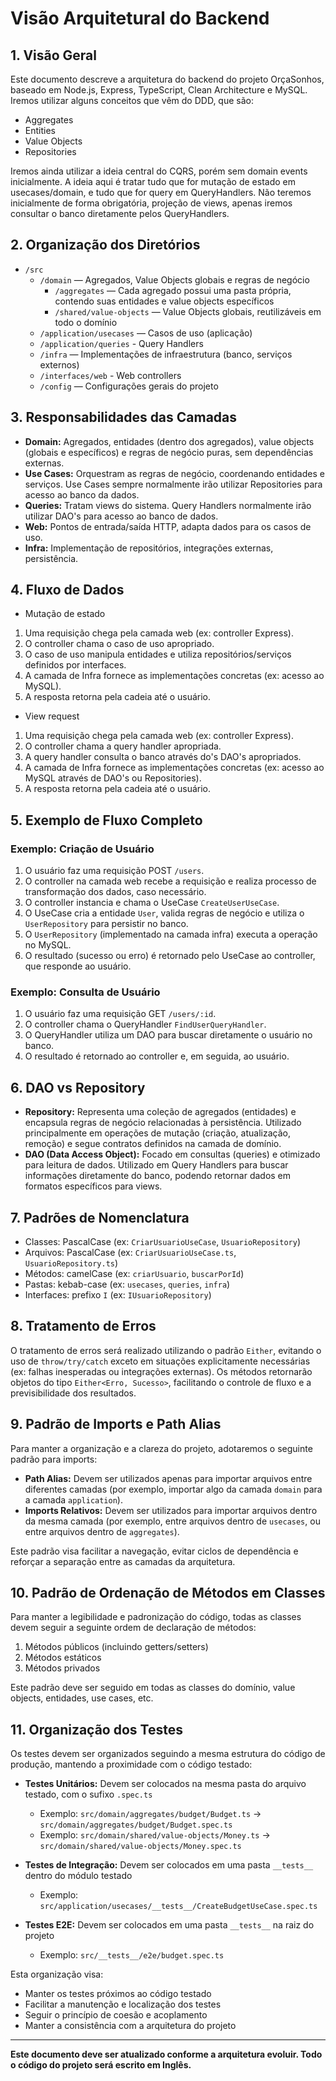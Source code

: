 # Visão Arquitetural do Backend

## 1. Visão Geral

Este documento descreve a arquitetura do backend do projeto OrçaSonhos, baseado em Node.js, Express, TypeScript, Clean Architecture e MySQL.
Iremos utilizar alguns conceitos que vêm do DDD, que são:

- Aggregates
- Entities
- Value Objects
- Repositories

Iremos ainda utilizar a ideia central do CQRS, porém sem domain events inicialmente.
A ideia aqui é tratar tudo que for mutação de estado em usecases/domain, e tudo que for query em QueryHandlers.
Não teremos inicialmente de forma obrigatória, projeção de views, apenas iremos consultar o banco diretamente pelos QueryHandlers.

## 2. Organização dos Diretórios

- `/src`
  - `/domain` — Agregados, Value Objects globais e regras de negócio
    - `/aggregates` — Cada agregado possui uma pasta própria, contendo suas entidades e value objects específicos
    - `/shared/value-objects` — Value Objects globais, reutilizáveis em todo o domínio
  - `/application/usecases` — Casos de uso (aplicação)
  - `/application/queries` - Query Handlers
  - `/infra` — Implementações de infraestrutura (banco, serviços externos)
  - `/interfaces/web` - Web controllers
  - `/config` — Configurações gerais do projeto

## 3. Responsabilidades das Camadas

- **Domain:** Agregados, entidades (dentro dos agregados), value objects (globais e específicos) e regras de negócio puras, sem dependências externas.
- **Use Cases:** Orquestram as regras de negócio, coordenando entidades e serviços. Use Cases sempre normalmente irão utilizar Repositories para acesso ao banco da dados.
- **Queries:** Tratam views do sistema. Query Handlers normalmente irão utilizar DAO's para acesso ao banco de dados.
- **Web:** Pontos de entrada/saída HTTP, adapta dados para os casos de uso.
- **Infra:** Implementação de repositórios, integrações externas, persistência.

## 4. Fluxo de Dados

- Mutação de estado

1. Uma requisição chega pela camada web (ex: controller Express).
2. O controller chama o caso de uso apropriado.
3. O caso de uso manipula entidades e utiliza repositórios/serviços definidos por interfaces.
4. A camada de Infra fornece as implementações concretas (ex: acesso ao MySQL).
5. A resposta retorna pela cadeia até o usuário.

- View request

1. Uma requisição chega pela camada web (ex: controller Express).
2. O controller chama a query handler apropriada.
3. A query handler consulta o banco através do's DAO's apropriados.
4. A camada de Infra fornece as implementações concretas (ex: acesso ao MySQL através de DAO's ou Repositories).
5. A resposta retorna pela cadeia até o usuário.

## 5. Exemplo de Fluxo Completo

### Exemplo: Criação de Usuário

1. O usuário faz uma requisição POST `/users`.
2. O controller na camada web recebe a requisição e realiza processo de transformação dos dados, caso necessário.
3. O controller instancia e chama o UseCase `CreateUserUseCase`.
4. O UseCase cria a entidade `User`, valida regras de negócio e utiliza o `UserRepository` para persistir no banco.
5. O `UserRepository` (implementado na camada infra) executa a operação no MySQL.
6. O resultado (sucesso ou erro) é retornado pelo UseCase ao controller, que responde ao usuário.

### Exemplo: Consulta de Usuário

1. O usuário faz uma requisição GET `/users/:id`.
2. O controller chama o QueryHandler `FindUserQueryHandler`.
3. O QueryHandler utiliza um DAO para buscar diretamente o usuário no banco.
4. O resultado é retornado ao controller e, em seguida, ao usuário.

## 6. DAO vs Repository

- **Repository:** Representa uma coleção de agregados (entidades) e encapsula regras de negócio relacionadas à persistência. Utilizado principalmente em operações de mutação (criação, atualização, remoção) e segue contratos definidos na camada de domínio.
- **DAO (Data Access Object):** Focado em consultas (queries) e otimizado para leitura de dados. Utilizado em Query Handlers para buscar informações diretamente do banco, podendo retornar dados em formatos específicos para views.

## 7. Padrões de Nomenclatura

- Classes: PascalCase (ex: `CriarUsuarioUseCase`, `UsuarioRepository`)
- Arquivos: PascalCase (ex: `CriarUsuarioUseCase.ts`, `UsuarioRepository.ts`)
- Métodos: camelCase (ex: `criarUsuario`, `buscarPorId`)
- Pastas: kebab-case (ex: `usecases`, `queries`, `infra`)
- Interfaces: prefixo `I` (ex: `IUsuarioRepository`)

## 8. Tratamento de Erros

O tratamento de erros será realizado utilizando o padrão `Either`, evitando o uso de `throw/try/catch` exceto em situações explicitamente necessárias (ex: falhas inesperadas ou integrações externas). Os métodos retornarão objetos do tipo `Either<Erro, Sucesso>`, facilitando o controle de fluxo e a previsibilidade dos resultados.

## 9. Padrão de Imports e Path Alias

Para manter a organização e a clareza do projeto, adotaremos o seguinte padrão para imports:

- **Path Alias:** Devem ser utilizados apenas para importar arquivos entre diferentes camadas (por exemplo, importar algo da camada `domain` para a camada `application`).
- **Imports Relativos:** Devem ser utilizados para importar arquivos dentro da mesma camada (por exemplo, entre arquivos dentro de `usecases`, ou entre arquivos dentro de `aggregates`).

Este padrão visa facilitar a navegação, evitar ciclos de dependência e reforçar a separação entre as camadas da arquitetura.

## 10. Padrão de Ordenação de Métodos em Classes

Para manter a legibilidade e padronização do código, todas as classes devem seguir a seguinte ordem de declaração de métodos:

1. Métodos públicos (incluindo getters/setters)
2. Métodos estáticos
3. Métodos privados

Este padrão deve ser seguido em todas as classes do domínio, value objects, entidades, use cases, etc.

## 11. Organização dos Testes

Os testes devem ser organizados seguindo a mesma estrutura do código de produção, mantendo a proximidade com o código testado:

- **Testes Unitários:** Devem ser colocados na mesma pasta do arquivo testado, com o sufixo `.spec.ts`

  - Exemplo: `src/domain/aggregates/budget/Budget.ts` → `src/domain/aggregates/budget/Budget.spec.ts`
  - Exemplo: `src/domain/shared/value-objects/Money.ts` → `src/domain/shared/value-objects/Money.spec.ts`

- **Testes de Integração:** Devem ser colocados em uma pasta `__tests__` dentro do módulo testado

  - Exemplo: `src/application/usecases/__tests__/CreateBudgetUseCase.spec.ts`

- **Testes E2E:** Devem ser colocados em uma pasta `__tests__` na raiz do projeto
  - Exemplo: `src/__tests__/e2e/budget.spec.ts`

Esta organização visa:

- Manter os testes próximos ao código testado
- Facilitar a manutenção e localização dos testes
- Seguir o princípio de coesão e acoplamento
- Manter a consistência com a arquitetura do projeto

---

**Este documento deve ser atualizado conforme a arquitetura evoluir. Todo o código do projeto será escrito em Inglês.**
